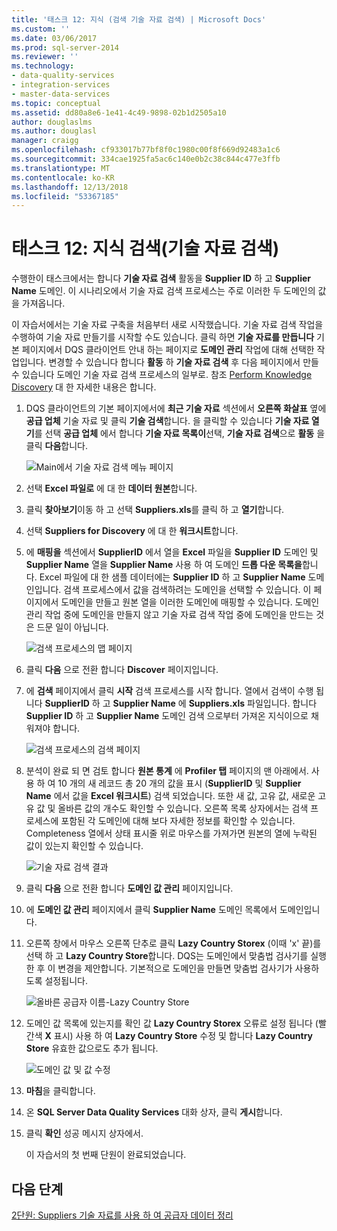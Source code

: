 ```yaml
---
title: '태스크 12: 지식 (검색 기술 자료 검색) | Microsoft Docs'
ms.custom: ''
ms.date: 03/06/2017
ms.prod: sql-server-2014
ms.reviewer: ''
ms.technology:
- data-quality-services
- integration-services
- master-data-services
ms.topic: conceptual
ms.assetid: dd80a8e6-1e41-4c49-9898-02b1d2505a10
author: douglaslms
ms.author: douglasl
manager: craigg
ms.openlocfilehash: cf933017b77bf8f0c1980c00f8f669d92483a1c6
ms.sourcegitcommit: 334cae1925fa5ac6c140e0b2c38c844c477e3ffb
ms.translationtype: MT
ms.contentlocale: ko-KR
ms.lasthandoff: 12/13/2018
ms.locfileid: "53367185"
---
```

# <a name="task-12-discovering-knowledge-knowledge-discovery"></a>태스크 12: 지식 검색(기술 자료 검색)
  수행한이 태스크에서는 합니다 **기술 자료 검색** 활동을 **Supplier ID** 하 고 **Supplier Name** 도메인. 이 시나리오에서 기술 자료 검색 프로세스는 주로 이러한 두 도메인의 값을 가져옵니다.  
  
 이 자습서에서는 기술 자료 구축을 처음부터 새로 시작했습니다. 기술 자료 검색 작업을 수행하여 기술 자료 만들기를 시작할 수도 있습니다. 클릭 하면 **기술 자료를 만듭니다** 기본 페이지에서 DQS 클라이언트 안내 하는 페이지로 **도메인 관리** 작업에 대해 선택한 작업입니다. 변경할 수 있습니다 합니다 **활동** 하 **기술 자료 검색** 후 다음 페이지에서 만들 수 있습니다 도메인 기술 자료 검색 프로세스의 일부로. 참조 [Perform Knowledge Discovery](https://msdn.microsoft.com/library/hh510398.aspx) 대 한 자세한 내용은 합니다.  
  
1.  DQS 클라이언트의 기본 페이지에서에 **최근 기술 자료** 섹션에서 **오른쪽 화살표** 옆에 **공급 업체** 기술 자료 및 클릭 **기술 검색**합니다. 을 클릭할 수 있습니다 **기술 자료 열기**를 선택 **공급 업체** 에서 합니다 **기술 자료 목록이**선택, **기술 자료 검색**으로 **활동** 을 클릭 **다음**합니다.  
  
     ![Main에서 기술 자료 검색 메뉴 페이지](../../2014/tutorials/media/et-discoveringknowledge-01.jpg "Main에서 기술 자료 검색 메뉴 페이지")  
  
2.  선택 **Excel 파일로** 에 대 한 **데이터 원본**합니다.  
  
3.  클릭 **찾아보기**이동 하 고 선택 **Suppliers.xls**를 클릭 하 고 **열기**합니다.  
  
4.  선택 **Suppliers for Discovery** 에 대 한 **워크시트**합니다.  
  
5.  에 **매핑을** 섹션에서 **SupplierID** 에서 열을 **Excel** 파일을 **Supplier ID** 도메인 및  **Supplier Name** 열을 **Supplier Name** 사용 하 여 도메인 **드롭 다운 목록을**합니다. Excel 파일에 대 한 샘플 데이터에는 **Supplier ID** 하 고 **Supplier Name** 도메인입니다. 검색 프로세스에서 값을 검색하려는 도메인을 선택할 수 있습니다. 이 페이지에서 도메인을 만들고 원본 열을 이러한 도메인에 매핑할 수 있습니다. 도메인 관리 작업 중에 도메인을 만들지 않고 기술 자료 검색 작업 중에 도메인을 만드는 것은 드문 일이 아닙니다.  
  
     ![검색 프로세스의 맵 페이지](../../2014/tutorials/media/et-discoveringknowledge-02.jpg "검색 프로세스의 맵 페이지")  
  
6.  클릭 **다음** 으로 전환 합니다 **Discover** 페이지입니다.  
  
7.  에 **검색** 페이지에서 클릭 **시작** 검색 프로세스를 시작 합니다. 열에서 검색이 수행 됩니다 **SupplierID** 하 고 **Supplier Name** 에 **Suppliers.xls** 파일입니다. 합니다 **Supplier ID** 하 고 **Supplier Name** 도메인 검색 으로부터 가져온 지식이으로 채워져야 합니다.  
  
     ![검색 프로세스의 검색 페이지](../../2014/tutorials/media/et-discoveringknowledge-03.jpg "검색 프로세스의 검색 페이지")  
  
8.  분석이 완료 되 면 검토 합니다 **원본 통계** 에 **Profiler 탭** 페이지의 맨 아래에서. 사용 하 여 10 개의 새 레코드 총 20 개의 값을 표시 (**SupplierID** 및 **Supplier Name** 에서 값을 **Excel 워크시트**) 검색 되었습니다. 또한 새 값, 고유 값, 새로운 고유 값 및 올바른 값의 개수도 확인할 수 있습니다. 오른쪽 목록 상자에서는 검색 프로세스에 포함된 각 도메인에 대해 보다 자세한 정보를 확인할 수 있습니다. Completeness 열에서 상태 표시줄 위로 마우스를 가져가면 원본의 열에 누락된 값이 있는지 확인할 수 있습니다.  
  
     ![기술 자료 검색 결과](../../2014/tutorials/media/et-discoveringknowledge-04.jpg "기술 자료 검색 결과")  
  
9. 클릭 **다음** 으로 전환 합니다 **도메인 값 관리** 페이지입니다.  
  
10. 에 **도메인 값 관리** 페이지에서 클릭 **Supplier Name** 도메인 목록에서 도메인입니다.  
  
11. 오른쪽 창에서 마우스 오른쪽 단추로 클릭 **Lazy Country Storex** (이때 'x' 끝)를 선택 하 고 **Lazy Country Store**합니다. DQS는 도메인에서 맞춤법 검사기를 실행한 후 이 변경을 제안합니다. 기본적으로 도메인을 만들면 맞춤법 검사기가 사용하도록 설정됩니다.  
  
     ![올바른 공급자 이름-Lazy Country Store](../../2014/tutorials/media/et-discoveringknowledge-05.jpg "올바른 공급자 이름-Lazy Country Store")  
  
12. 도메인 값 목록에 있는지를 확인 값 **Lazy Country Storex** 오류로 설정 됩니다 (빨간색 **X** 표시) 사용 하 여 **Lazy Country Store** 수정 및 합니다 **Lazy Country Store** 유효한 값으로도 추가 됩니다.  
  
     ![도메인 값 및 값 수정](../../2014/tutorials/media/et-discoveringknowledge-06.jpg "도메인 값 및 값 수정")  
  
13. **마침**을 클릭합니다.  
  
14. 온 **SQL Server Data Quality Services** 대화 상자, 클릭 **게시**합니다.  
  
15. 클릭 **확인** 성공 메시지 상자에서.  
  
     이 자습서의 첫 번째 단원이 완료되었습니다.  
  
## <a name="next-step"></a>다음 단계  
 [2단원: Suppliers 기술 자료를 사용 하 여 공급자 데이터 정리](../../2014/tutorials/lesson-2-cleansing-supplier-data-using-the-suppliers-knowledge-base.md)  
  
  
